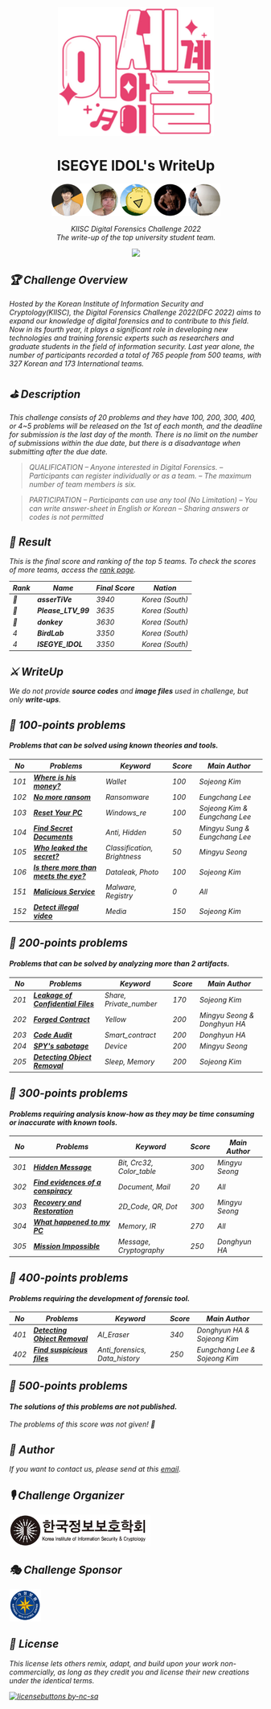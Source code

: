 <p align='center'><img src="./res/isedol_logo.png" height="256"></p>

<h1 align="center">ISEGYE IDOL's WriteUp</a></h1>

<p align="center">
    <img src="./res/contributor.png" height="64"/>
</p>

<p align="center">
  <em>KIISC Digital Forensics Challenge 2022</br>
  <em>The write-up of the top university student team.
</p>

<p align="center">
    <a href="https://hits.seeyoufarm.com"><img src="https://hits.seeyoufarm.com/api/count/incr/badge.svg?url=https%3A%2F%2Fgithub.com%2FDFC-2022-ISEGYE-IDOL%2Fwrite-up&count_bg=%23B73DC8&title_bg=%23555555&icon=&icon_color=%23E7E7E7&title=hits&edge_flat=false"/></a>
</p>

## 🏆 Challenge Overview
Hosted by the Korean Institute of Information Security and Cryptology(KIISC), the Digital Forensics Challenge 2022(DFC 2022) aims to expand our knowledge of digital forensics and to contribute to this field. Now in its fourth year, it plays a significant role in developing new technologies and training forensic experts such as researchers and graduate students in the field of information security. Last year alone, the number of participants recorded a total of 765 people from 500 teams, with 327 Korean and 173 International teams.

## ⛳️ Description
This challenge consists of 20 problems and they have 100, 200, 300, 400, or 4~5 problems will be released on the 1st of each month, and the deadline for submission is the last day of the month. There is no limit on the number of submissions within the due date, but there is a disadvantage when submitting after the due date.

> QUALIFICATION
– Anyone interested in Digital Forensics.
– Participants can register individually or as a team.
– The maximum number of team members is six.

> PARTICIPATION
– Participants can use any tool (No Limitation)
– You can write answer-sheet in English or Korean
– Sharing answers or codes is not permitted

## 🎉 Result
This is the final score and ranking of the top 5 teams.
To check the scores of more teams, access the [rank page](https://dfchallenge.org/2022-rank/).

| Rank | Name | Final Score | Nation |
|----|----------|---------|---------|
|🥇  | <strong>asserTiVe</strong> | 3940 | Korea (South) |
|🥈  | <strong>Please_LTV_99</strong> | 3635 | Korea (South) |
|🥉  | <strong>donkey</strong> | 3630 | Korea (South) |
|4   | <strong>BirdLab</strong> | 3350 | Korea (South) |
|4   | <strong>ISEGYE_IDOL</strong> | 3350 | Korea (South) |

## ⚔️ WriteUp

We do not provide <strong>source codes</strong> and <strong>image files</strong> used in challenge, but only <strong>write-ups</strong>.

## 🐥 100-points problems
#### Problems that can be solved using known theories and tools.

| No | Problems | Keyword | Score | Main Author |
|----|----------|---------|-------|-------------|
| 101 | <strong>[Where is his money?](./write-up/[ISEGYE_IDOL][101].pdf)</strong> | Wallet | 100 | Sojeong Kim |
| 102 | <strong>[No more ransom](./write-up/[ISEGYE_IDOL][102].pdf)</strong> | Ransomware | 100 | Eungchang Lee |
| 103 | <strong>[Reset Your PC](./write-up/[ISEGYE_IDOL][103].pdf)</strong> | Windows_re | 100 | Sojeong Kim & Eungchang Lee |
| 104 | <strong>[Find Secret Documents](./write-up/[ISEGYE_IDOL][104].pdf)</strong> | Anti, Hidden | 50 | Mingyu Sung & Eungchang Lee |
| 105 | <strong>[Who leaked the secret?](./write-up/[ISEGYE_IDOL][105].pdf)</strong> | Classification, Brightness | 50 | Mingyu Seong |
| 106 | <strong>[Is there more than meets the eye?](./write-up/[ISEGYE_IDOL][106].pdf)</strong> | Dataleak, Photo | 100 | Sojeong Kim |
| 151 | <strong>[Malicious Service](./write-up/[ISEGYE_IDOL][151].pdf)</strong> | Malware, Registry | 0 | All |
| 152 | <strong>[Detect illegal video](./write-up/[ISEGYE_IDOL][152].pdf)</strong> | Media | 150 | Sojeong Kim |

## 🦩 200-points problems
#### Problems that can be solved by analyzing more than 2 artifacts.

| No | Problems | Keyword | Score | Main Author |
|----|----------|---------|-------|-------------|
| 201 | <strong>[Leakage of Confidential Files](./write-up/[ISEGYE_IDOL][201].pdf)</strong> | Share, Private_number | 170 | Sojeong Kim |
| 202 | <strong>[Forged Contract](./write-up/[ISEGYE_IDOL][202].pdf)</strong> | Yellow | 200 | Mingyu Seong & Donghyun HA |
| 203 | <strong>[Code Audit](./write-up/[ISEGYE_IDOL][203].pdf)</strong> | Smart_contract | 200 |  Donghyun HA |
| 204 | <strong>[SPY's sabotage](./write-up/[ISEGYE_IDOL][204].pdf)</strong> | Device | 200 | Mingyu Seong |
| 205 | <strong>[Detecting Object Removal](./write-up/[ISEGYE_IDOL][205].pdf)</strong> | Sleep, Memory | 200 | Sojeong Kim |

## 🦉 300-points problems
#### Problems requiring analysis know-how as they may be time consuming or inaccurate with known tools.

| No | Problems | Keyword | Score | Main Author |
|----|----------|---------|-------|-------------|
| 301 | <strong>[Hidden Message](./write-up/[ISEGYE_IDOL][301].pdf)</strong> | Bit, Crc32, Color_table | 300 | Mingyu Seong |
| 302 | <strong>[Find evidences of a conspiracy](./write-up/[ISEGYE_IDOL][302].pdf)</strong> | Document, Mail | 20 | All |
| 303 | <strong>[Recovery and Restoration](./write-up/[ISEGYE_IDOL][303].pdf)</strong> | 2D_Code, QR, Dot | 300 | Mingyu Seong |
| 304 | <strong>[What happened to my PC](./write-up/[ISEGYE_IDOL][304].pdf)</strong> | Memory, IR | 270 | All |
| 305 | <strong>[Mission Impossible](./write-up/[ISEGYE_IDOL][305].pdf)</strong> | Message, Cryptography | 250 | Donghyun HA |

## 🐉 400-points problems
#### Problems requiring the development of forensic tool.

| No | Problems | Keyword | Score | Main Author |
|----|----------|---------|-------|-------------|
| 401 | <strong>[Detecting Object Removal](./write-up/[ISEGYE_IDOL][401].pdf)</strong> | AI_Eraser | 340 | Donghyun HA & Sojeong Kim |
| 402 | <strong>[Find suspicious files](./write-up/[ISEGYE_IDOL][402].pdf)</strong> | Anti_forensics, Data_history | 250 | Eungchang Lee & Sojeong Kim |

## 🚀 500-points problems
#### The solutions of this problems are not published.

The problems of this score was not given! 🤔

## 📝 Author
If you want to contact us, please send at this [email](mailto:dfc-isegyeidol@googlegroups.com).

## 🎙 Challenge Organizer

<img src="./res/kiisc_logo.png" height="64">

## 🎭 Challenge Sponsor

<img src="./res/nis_logo.png" height="64">

## 📌 License
This license lets others remix, adapt, and build upon your work non-commercially, as long as they credit you and license their new creations under the identical terms.

[![licensebuttons by-nc-sa](https://licensebuttons.net/l/by-nc-sa/3.0/88x31.png)](https://creativecommons.org/licenses/by-nc-sa/4.0)
